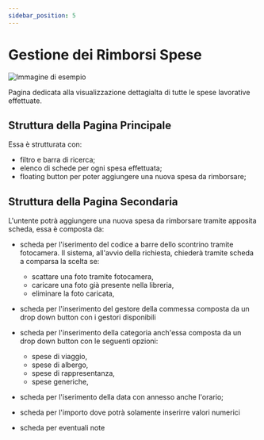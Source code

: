 ```yaml
---
sidebar_position: 5
---
```


# Gestione dei Rimborsi Spese

![Immagine di esempio](/img/banner3.png)

Pagina dedicata alla visualizzazione dettagialta di tutte le spese lavorative effettuate.

## Struttura della Pagina Principale

Essa è strutturata con:

- filtro e barra di ricerca;
- elenco di schede per ogni spesa effettuata;
- floating button per poter aggiungere una nuova spesa da rimborsare;

## Struttura della Pagina Secondaria

L'untente potrà aggiungere una nuova spesa da rimborsare tramite apposita scheda, essa è composta da:

- scheda per l'iserimento del codice a barre dello scontrino tramite fotocamera. Il sistema, all'avvio della richiesta, chiederà tramite scheda a comparsa la scelta se:

    - scattare una foto tramite fotocamera,
    - caricare una foto già presente nella libreria,
    - eliminare la foto caricata,

- scheda per l'inserimento del gestore della commessa composta da un drop down button con i gestori disponibili
- scheda per l'inserimento della categoria anch'essa composta da un drop down button con le seguenti opzioni:
    - spese di viaggio,
    - spese di albergo,
    - spese di rappresentanza,
    - spese generiche,

- scheda per l'iserimento della data con annesso anche l'orario;
- scheda per l'importo dove potrà solamente inserirre valori numerici
- scheda per eventuali note
